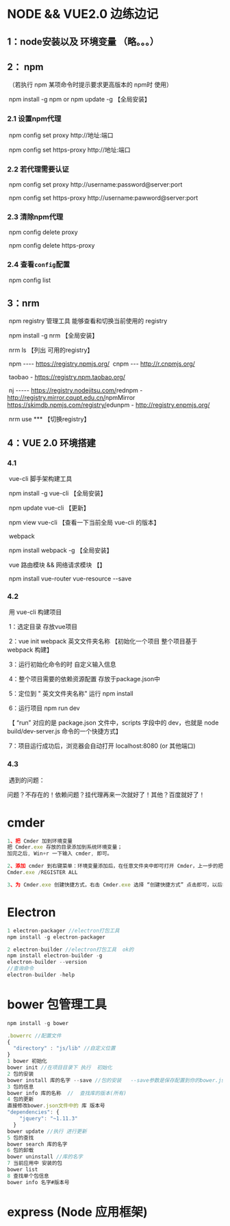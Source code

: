 # NODE && VUE2.0 边练边记

## 1：node安装以及 环境变量 （略。。。）

## 2： npm 

​	（若执行 npm 某项命令时提示要求更高版本的 npm时 使用）

​	   npm install -g npm     or     npm update -g  【全局安装】 

### 	2.1 设置npm代理 

​		npm config set proxy http://地址:端口

​		npm config set https-proxy http://地址:端口

### 	2.2 若代理需要认证

​		npm config set proxy http://username:password@server:port

​		npm config set https-proxy http://username:pawword@server:port

### 	2.3 清除npm代理

​		npm config delete proxy

​		npm config delete https-proxy

### 	2.4 查看`config`配置

​		npm config list

## 3：nrm 

​	npm registry 管理工具 能够查看和切换当前使用的 registry

​	npm install -g nrm  【全局安装】

​	 nrm ls 【列出 可用的registry】

​		npm ---- https://registry.npmjs.org/
​		cnpm --- http://r.cnpmjs.org/

​		taobao - https://registry.npm.taobao.org/

​		nj ----- https://registry.nodejitsu.com/
​		rednpm - http://registry.mirror.cqupt.edu.cn/
​		npmMirror  https://skimdb.npmjs.com/registry/
​		edunpm - http://registry.enpmjs.org/

​	nrm use *** 【切换registry】

## 4：VUE 2.0  环境搭建

### 	4.1

​		vue-cli 脚手架构建工具

​			npm install -g vue-cli  【全局安装】

​			npm update vue-cli   【更新】

​			npm view vue-cli   【查看一下当前全局 vue-cli 的版本】

​		webpack

​			npm install webpack -g 【全局安装】

​		vue 路由模块 && 网络请求模块 【】

​			npm install vue-router vue-resource --save

### 	4.2

​		用 vue-cli 构建项目

​			1：选定目录 存放vue项目

​			2：vue init webpack 英文文件夹名称      【初始化一个项目  整个项目基于webpack 构建】

​			3：运行初始化命令的时  自定义输入信息

​			4：整个项目需要的依赖资源配置 存放于package.json中

​			5：定位到  " 英文文件夹名称"  运行 npm install

​			6：运行项目 npm run dev   

​				【 “run” 对应的是 package.json 文件中，scripts 字段中的 dev，也就是 node build/dev-server.js 	命令的一个快捷方式】

​			7：项目运行成功后，浏览器会自动打开 localhost:8080 (or 其他端口)

### 	4.3

​		遇到的问题：

​			问题？不存在的！依赖问题？挂代理再来一次就好了！其他？百度就好了！

# cmder 

```javascript
1、把 Cmder 加到环境变量 
把 Cmder.exe 存放的目录添加到系统环境变量； 
加完之后, Win+r 一下输入 cmder, 即可。

2、添加 cmder 到右键菜单：环境变量添加后，在任意文件夹中即可打开 Cmder，上一步的把 Cmder 加到环境变量就是为此服务的, 在管理员权限的终端输入以下语句即可: 
Cmder.exe /REGISTER ALL

3、为 Cmder.exe 创建快捷方式，右击 Cmder.exe 选择 “创建快捷方式” 点击即可，以后打开 Cmder.exe 只要点击桌面对应的快捷方式即可
```



# Electron

```javascript
1 electron-packager //electron打包工具
npm install -g electron-packager  

2 electron-builder //electron打包工具  ok的
npm install electron-builder -g
electron-builder --version
//查询命令
electron-builder -help
```

# bower  包管理工具

```javascript
npm install -g bower

.bowerrc //配置文件
{
  "directory" : "js/lib" //自定义位置
}
1 bower 初始化
bower init //在项目目录下 执行  初始化
2 包的安装
bower install 库的名字 --save //包的安装   --save参数是保存配置到你的bower.json
3 包的信息
bower info 库的名称  //  查找库的版本(所有) 
4 包的更新
直接修改bower.json文件中的 库 版本号
"dependencies": {
    "jquery": "~1.11.3"
  }
bower update //执行 进行更新
5 包的查找
bower search 库的名字 
6 包的卸载
bower uninstall //库的名字
7 当前应用中 安装的包
bower list
8 查找单个包信息
bower info 名字#版本号
```

# express  (Node 应用框架)

```JavaScript

```

